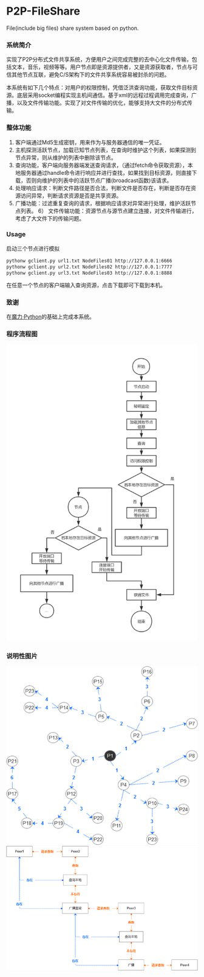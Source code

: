 # P2P-FileShare
File(include big files) share system based on python.

### 系统简介
实现了P2P分布式文件共享系统，方便用户之间完成完整的去中心化文件传输，包括文本，音乐，视频等等。用户节点即是资源提供者，又是资源获取者，节点与可信其他节点互联，避免C/S架构下的文件共享系统容易被封杀的问题。

本系统有如下几个特点：对用户的权限控制，凭借泛洪查询功能，获取文件目标资源。底层采用socket编程实现主机间通信。基于xml的远程过程调用完成查询，广播，以及文件传输功能。实现了对文件传输的优化，能够支持大文件的分布式传输。

### 整体功能

1)	客户端通过Md5生成密钥，用来作为与服务器通信的唯一凭证。
2)	主机探测活跃节点，加载已知节点列表，在查询时维护这个列表，如果探测到节点异常，则从维护的列表中删除该节点。
3)	查询功能，客户端向服务器端发送查询请求，（通过fetch命令获取资源），本地服务器通过handle命令进行响应并进行查找，如果找到目标资源，则直接下载，否则向维护的列表中的活跃节点广播(broadcast函数)该请求。
4)	处理响应请求：判断文件路径是否合法，判断文件是否存在，判断是否存在资源访问异常，判断请求资源是否是共享资源。
5)	广播功能：过滤重复查询的请求，根据响应请求对异常进行处理，维护活跃节点列表。
6） 文件传输功能：资源节点与源节点建立连接，对文件传输进行，考虑了大文件下的传输问题。

### Usage
启动三个节点进行模拟
```
pythonw gclient.py url1.txt NodeFiles01 http://127.0.0.1:6666
pythonw gclient.py url2.txt NodeFiles02 http://127.0.0.1:7777
pythonw gclient.py url3.txt NodeFiles03 http://127.0.0.1:8888
```

在任意一个节点的客户端输入查询资源，点击下载即可下载到本机。

### 致谢
在[魔力·Python](http://www.opython.com/802.html)的基础上完成本系统。

### 程序流程图
![4.png](/img/prog.png)



### 说明性图片

![3.png](/img/3.png)
![1.png](/img/1.png)

